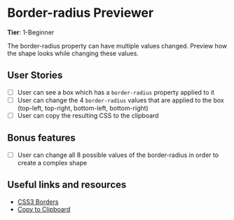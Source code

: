 # Border-radius Previewer
__Tier__: 1-Beginner

The border-radius property can have multiple values changed. Preview how the shape looks while changing these values.

## User Stories
- [ ] User can see a box which has a `border-radius` property applied to it
- [ ] User can change the 4 `border-radius` values that are applied to the box (top-left, top-right, bottom-left, bottom-right)
- [ ] User can copy the resulting CSS to the clipboard

## Bonus features
- [ ] User can change all 8 possible values of the border-radius in order to create a complex shape

## Useful links and resources
- [CSS3 Borders](https://www.w3schools.com/css/css3_borders.asp)
- [Copy to Clipboard](https://www.w3schools.com/howto/howto_js_copy_clipboard.asp)